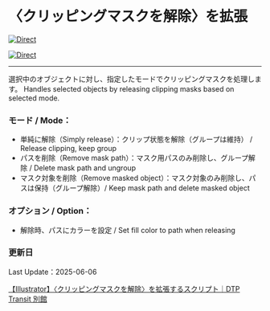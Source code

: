 # 〈クリッピングマスクを解除〉を拡張

[![Direct](https://img.shields.io/badge/Direct%20Link-ReleaseClipMask.jsx-ffcc00.svg)](https://github.com/swwwitch/illustrator-scripts/blob/master/jsx/ReleaseClipMask.jsx)

[![Direct](https://img.shields.io/badge/Back%20to%20home-All%20scripts-cccccc.svg)](https://github.com/swwwitch/illustrator-scripts/blob/master/README.md)

---

選択中のオブジェクトに対し、指定したモードでクリッピングマスクを処理します。
Handles selected objects by releasing clipping masks based on selected mode.

### モード / Mode：

- 単純に解除（Simply release）：クリップ状態を解除（グループは維持） / Release clipping, keep group
- パスを削除（Remove mask path）：マスク用パスのみ削除し、グループ解除 / Delete mask path and ungroup
- マスク対象を削除（Remove masked object）：マスク対象のみ削除し、パスは保持（グループ解除）/ Keep mask path and delete masked object

### オプション / Option：

- 解除時、パスにカラーを設定 / Set fill color to path when releasing

### 更新日

Last Update：2025-06-06

[【Illustrator】〈クリッピングマスクを解除〉を拡張するスクリプト｜DTP Transit 別館](https://note.com/dtp_tranist/n/nebc832e574f7)